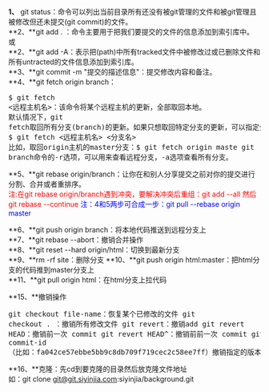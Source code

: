 **1、** git status：命令可以列出当前目录所有还没有被git管理的文件和被git管理且被修改但还未提交(git commit)的文件。<br>
**2、**git add . ：命令主要用于把我们要提交的文件的信息添加到索引库中。或<br>
**2、**git add -A：表示把(path)中所有tracked文件中被修改过或已删除文件和所有untracted的文件信息添加到索引库。<br>
**3、**git commit  -m "提交的描述信息"：提交修改内容和备注。<br>
**4、**git fetch origin branch：<pre>$ git fetch &lt;远程主机名&gt;：该命令将某个远程主机的更新，全部取回本地。
默认情况下，git fetch取回所有分支(branch)的更新。如果只想取回特定分支的更新，可以指定分支名。
$ git fetch &lt;远程主机名&gt; &lt;分支名&gt;
比如，取回origin主机的master分支：$ git fetch origin maste
git branch命令的-r选项，可以用来查看远程分支，-a选项查看所有分支。
</pre>
**5、**git rebase origin/branch：让你在和别人分享提交之前对你的提交进行分割、合并或者重排序。<br>
<span style="color:red">注:在git rebase origin/branch遇到冲突，要解决冲突后重组：git add --all 然后 git rebase --continue</span>
<span style="color:blue">注：4和5两步可合成一步：git pull --rebase origin master</span><br>

**6、**git push origin branch：将本地代码推送到远程分支上<br>
**7、**git rebase --abort：撤销合并操作<br>
**8、**git reset --hard origin/html：切换到最新分支<br>
**9、**rm -rf site：删除分支
**10、**git push origin html:master：把html分支的代码推到master分支上<br>
**11、**git pull origin html：在html分支上拉代码<br>

**15、**撤销操作<pre>git checkout file-name：恢复某个已修改的文件
git checkout . ：撤销所有修改文件
git revert：撤销add
git revert HEAD：撤销前一次 commit
git revert HEAD^：撤销前前一次 commit
git revert commit-id （比如：fa042ce57ebbe5bb9c8db709f719cec2c58ee7ff）撤销指定的版本，撤销也会作为一次提交进行保存。
</pre>

**16、**克隆：先cd到要克隆的目录然后放克隆文件地址<br>
如：git clone git@git.siyinjia.com:siyinjia/background.git
